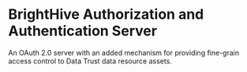# BrightHive Authorization and Authentication Server

An OAuth 2.0 server with an added mechanism for providing fine-grain access control to Data Trust data resource assets.
